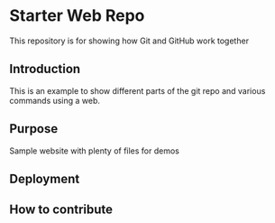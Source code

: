 # Starter Web Repo

This repository is for showing how Git and GitHub work together

## Introduction
This is an example to show different parts of the git repo and various commands using a web. 

## Purpose

Sample website with plenty of files for demos

## Deployment

## How to contribute